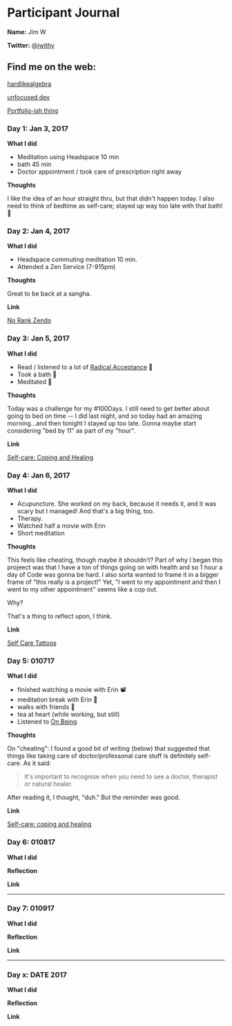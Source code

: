 # Participant Journal

**Name:** Jim W

**Twitter:** [@jwithy](https://twitter.com/jwithy)

## Find me on the web:

[hardlikealgebra](http://hardlikealgebra.com)

[unfocused dev](http://unfocused.tech)

[Portfolio-ish thing](http://jimwithington.com)

### Day 1: Jan 3, 2017

**What I did**

- Meditation using Headspace 10 min
- bath 45 min
- Doctor appointment / took care of prescription right away

**Thoughts**

I like the idea of an hour straight thru, but that didn't happen today. I also need to think of bedtime as self-care; stayed up way too late with that bath! 🛁

### Day 2: Jan 4, 2017

**What I did**

- Headspace commuting meditation 10 min.
- Attended a Zen Service (7-915pm)

**Thoughts**

Great to be back at a sangha.

**Link**

[No Rank Zendo](http://www.norankzendo.org/)

### Day 3: Jan 5, 2017

**What I did**

- Read / listened to a lot of [Radical Acceptance](https://www.amazon.com/dp/B000FC2NHG/ref=dp-kindle-redirect?_encoding=UTF8&btkr=1) 📖
- Took a bath 🛁
- Meditated 🙏

**Thoughts**

Today was a challenge for my #100Days.  I still need to get better about going to bed on time -- I did last night, and so today had an amazing morning...and then tonight I stayed up too late. Gonna maybe start considering "bed by 11" as part of my "hour".

**Link**

[Self-care: Coping and Healing](https://www.takebackthetech.net/be-safe/self-care-coping-and-healing)

### Day 4: Jan 6, 2017

**What I did**

- Acupuncture.  She worked on my back, because it needs it, and it was scary but I managed! And that's a big thing, too.
- Therapy.
- Watched half a movie with Erin
- Short meditation

**Thoughts**

This feels like cheating, though maybe it shouldn't? Part of why I began this projeect was that I have a ton of things going on with health and so 1 hour a day of Code was gonna be hard. I also sorta wanted to frame it in a bigger frame of "this really is a project!" Yet, "I went to my appointment and then I went to my other appointment" seems like a cop out.

Why?

That's a thing to reflect upon, I think.

**Link**

[Self Care Tattoos](https://motivationaltattoos.com/collections/motivational-tattoos/products/original-motivational-tattoo-pack)

### Day 5: 010717

**What I did**
- finished watching a movie with Erin 📽️
- meditation break with Erin 🙏
- walks with friends 🚶
- tea at heart (while working, but still)
- Listened to [On Being](http://www.onbeing.org/program/maria-popova-cartographer-of-meaning-in-a-digital-age/7580)

**Thoughts**

On "cheating":  I found a good bit of writing (below) that suggested that things like taking care of doctor/professonal care stuff is definitely self-care. As it said:

>It's important to recognise when you need to see a doctor, therapist or natural healer.

After reading it, I thought, "duh." But the reminder was good.

**Link**

[Self-care: coping and healing](https://www.takebackthetech.net/be-safe/self-care-coping-and-healing)

### Day 6:  010817

**What I did**

**Reflection**

**Link**

***

### Day 7:  010917

**What I did**

**Reflection**

**Link**

***

### Day x: DATE 2017

**What I did**

**Reflection**

**Link**
